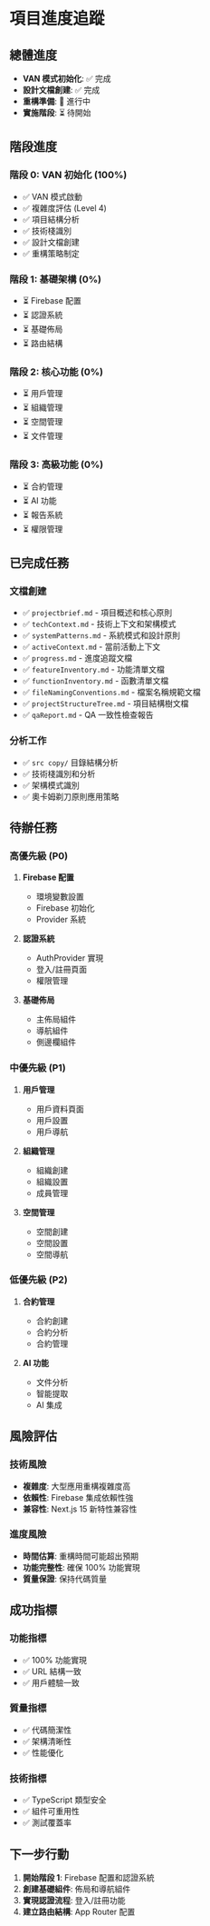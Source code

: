 # 項目進度追蹤

## 總體進度
- **VAN 模式初始化**: ✅ 完成
- **設計文檔創建**: ✅ 完成
- **重構準備**: 🔄 進行中
- **實施階段**: ⏳ 待開始

## 階段進度

### 階段 0: VAN 初始化 (100%)
- ✅ VAN 模式啟動
- ✅ 複雜度評估 (Level 4)
- ✅ 項目結構分析
- ✅ 技術棧識別
- ✅ 設計文檔創建
- ✅ 重構策略制定

### 階段 1: 基礎架構 (0%)
- ⏳ Firebase 配置
- ⏳ 認證系統
- ⏳ 基礎佈局
- ⏳ 路由結構

### 階段 2: 核心功能 (0%)
- ⏳ 用戶管理
- ⏳ 組織管理
- ⏳ 空間管理
- ⏳ 文件管理

### 階段 3: 高級功能 (0%)
- ⏳ 合約管理
- ⏳ AI 功能
- ⏳ 報告系統
- ⏳ 權限管理

## 已完成任務

### 文檔創建
- ✅ `projectbrief.md` - 項目概述和核心原則
- ✅ `techContext.md` - 技術上下文和架構模式
- ✅ `systemPatterns.md` - 系統模式和設計原則
- ✅ `activeContext.md` - 當前活動上下文
- ✅ `progress.md` - 進度追蹤文檔
- ✅ `featureInventory.md` - 功能清單文檔
- ✅ `functionInventory.md` - 函數清單文檔
- ✅ `fileNamingConventions.md` - 檔案名稱規範文檔
- ✅ `projectStructureTree.md` - 項目結構樹文檔
- ✅ `qaReport.md` - QA 一致性檢查報告

### 分析工作
- ✅ `src copy/` 目錄結構分析
- ✅ 技術棧識別和分析
- ✅ 架構模式識別
- ✅ 奧卡姆剃刀原則應用策略

## 待辦任務

### 高優先級 (P0)
1. **Firebase 配置**
   - 環境變數設置
   - Firebase 初始化
   - Provider 系統

2. **認證系統**
   - AuthProvider 實現
   - 登入/註冊頁面
   - 權限管理

3. **基礎佈局**
   - 主佈局組件
   - 導航組件
   - 側邊欄組件

### 中優先級 (P1)
1. **用戶管理**
   - 用戶資料頁面
   - 用戶設置
   - 用戶導航

2. **組織管理**
   - 組織創建
   - 組織設置
   - 成員管理

3. **空間管理**
   - 空間創建
   - 空間設置
   - 空間導航

### 低優先級 (P2)
1. **合約管理**
   - 合約創建
   - 合約分析
   - 合約管理

2. **AI 功能**
   - 文件分析
   - 智能提取
   - AI 集成

## 風險評估

### 技術風險
- **複雜度**: 大型應用重構複雜度高
- **依賴性**: Firebase 集成依賴性強
- **兼容性**: Next.js 15 新特性兼容性

### 進度風險
- **時間估算**: 重構時間可能超出預期
- **功能完整性**: 確保 100% 功能實現
- **質量保證**: 保持代碼質量

## 成功指標

### 功能指標
- ✅ 100% 功能實現
- ✅ URL 結構一致
- ✅ 用戶體驗一致

### 質量指標
- ✅ 代碼簡潔性
- ✅ 架構清晰性
- ✅ 性能優化

### 技術指標
- ✅ TypeScript 類型安全
- ✅ 組件可重用性
- ✅ 測試覆蓋率

## 下一步行動
1. **開始階段 1**: Firebase 配置和認證系統
2. **創建基礎組件**: 佈局和導航組件
3. **實現認證流程**: 登入/註冊功能
4. **建立路由結構**: App Router 配置
